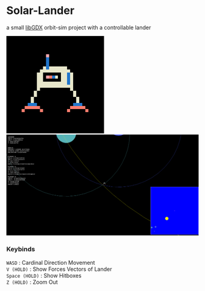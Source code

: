# Solar-Lander
a small [libGDX](https://libgdx.com/) orbit-sim project with a controllable lander 

![](assets/preview.png)
![](assets/preview2.png)

### Keybinds
```WASD``` : Cardinal Direction Movement \
```V (HOLD)``` : Show Forces Vectors of Lander \
```Space (HOLD)``` : Show Hitboxes \
```Z (HOLD)``` : Zoom Out